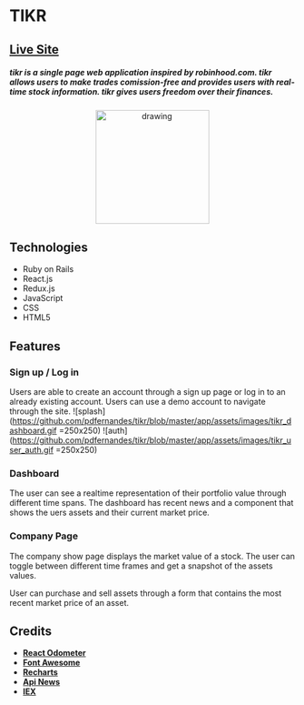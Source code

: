# TIKR 
## **[Live Site](https://tikr.herokuapp.com)**
##### tikr is a single page web application inspired by robinhood.com. tikr allows users to make trades comission-free and provides users with real-time stock information. tikr gives users freedom over their finances.
<p align="center">
 <img src="https://github.com/pdfernandes/tikr/blob/master/app/assets/images/tenge.png" alt="drawing" width="200"/>
</p>

## Technologies

* Ruby on Rails
* React.js
* Redux.js
* JavaScript
* CSS
* HTML5



## Features 
### Sign up / Log in
Users are able to create an account through a sign up page or log in to an already existing account. Users can use a demo account to navigate through the site.
![splash](https://github.com/pdfernandes/tikr/blob/master/app/assets/images/tikr_dashboard.gif =250x250)
![auth](https://github.com/pdfernandes/tikr/blob/master/app/assets/images/tikr_user_auth.gif =250x250)

### Dashboard
The user can see a realtime representation of their portfolio value through different time spans. The dashboard has recent news and a component that shows the uers assets and their current market price.
### Company Page
The company show page displays the market value of a stock. The user can toggle between different time frames and get a snapshot of the assets values.

User can purchase and sell assets through a form that contains the most recent market price of an asset.
## Credits
* **[React Odometer](https://www.npmjs.com/package/react-odometerjs)**
* **[Font Awesome](https://fontawesome.com/?from=io)**
* **[Recharts](http://recharts.org/en-US/)**
* **[Api News](https://newsapi.org/)**
* **[IEX](https://iexcloud.io/)**






